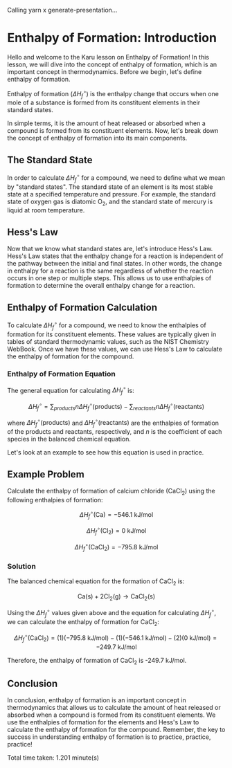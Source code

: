 
Calling yarn x generate-presentation...

# Enthalpy of Formation: Introduction

Hello and welcome to the Karu lesson on Enthalpy of Formation! In this lesson, we will dive into the concept of enthalpy of formation, which is an important concept in thermodynamics. Before we begin, let's define enthalpy of formation.

Enthalpy of formation ($\Delta H^{\circ}_f$) is the enthalpy change that occurs when one mole of a substance is formed from its constituent elements in their standard states.

In simple terms, it is the amount of heat released or absorbed when a compound is formed from its constituent elements. Now, let's break down the concept of enthalpy of formation into its main components.

## The Standard State

In order to calculate $\Delta H^{\circ}_f$ for a compound, we need to define what we mean by "standard states". The standard state of an element is its most stable state at a specified temperature and pressure. For example, the standard state of oxygen gas is diatomic O$_2$, and the standard state of mercury is liquid at room temperature.

## Hess's Law

Now that we know what standard states are, let's introduce Hess's Law. Hess's Law states that the enthalpy change for a reaction is independent of the pathway between the initial and final states. In other words, the change in enthalpy for a reaction is the same regardless of whether the reaction occurs in one step or multiple steps. This allows us to use enthalpies of formation to determine the overall enthalpy change for a reaction.

## Enthalpy of Formation Calculation

To calculate $\Delta H^{\circ}_f$ for a compound, we need to know the enthalpies of formation for its constituent elements. These values are typically given in tables of standard thermodynamic values, such as the NIST Chemistry WebBook. Once we have these values, we can use Hess's Law to calculate the enthalpy of formation for the compound.

### Enthalpy of Formation Equation

The general equation for calculating $\Delta H^{\circ}_f$ is:

$$\Delta H^{\circ}_f = \sum_{products}n\Delta H^{\circ}_f(\mathrm{products}) - \sum_{reactants}n\Delta H^{\circ}_f(\mathrm{reactants})$$

where $\Delta H^{\circ}_f(\mathrm{products})$ and $\Delta H^{\circ}_f(\mathrm{reactants})$ are the enthalpies of formation of the products and reactants, respectively, and $n$ is the coefficient of each species in the balanced chemical equation.

Let's look at an example to see how this equation is used in practice.

## Example Problem

Calculate the enthalpy of formation of calcium chloride (CaCl$_2$) using the following enthalpies of formation:

$$\Delta H^{\circ}_f(\mathrm{Ca}) = -546.1 \ \mathrm{kJ/mol}$$

$$\Delta H^{\circ}_f(\mathrm{Cl_2}) = 0 \ \mathrm{kJ/mol}$$

$$\Delta H^{\circ}_f(\mathrm{CaCl_2}) = -795.8 \ \mathrm{kJ/mol}$$

### Solution

The balanced chemical equation for the formation of CaCl$_2$ is:

$$\mathrm{Ca(s)} + 2\mathrm{Cl_2(g)} \rightarrow \mathrm{CaCl_2(s)}$$

Using the $\Delta H^{\circ}_f$ values given above and the equation for calculating $\Delta H^{\circ}_f$, we can calculate the enthalpy of formation for CaCl$_2$:

$$\Delta H^{\circ}_f(\mathrm{CaCl_2}) = (1)(-795.8 \ \mathrm{kJ/mol}) - (1)(-546.1 \ \mathrm{kJ/mol}) - (2)(0 \ \mathrm{kJ/mol}) = -249.7 \ \mathrm{kJ/mol}$$

Therefore, the enthalpy of formation of CaCl$_2$ is -249.7 kJ/mol.

## Conclusion

In conclusion, enthalpy of formation is an important concept in thermodynamics that allows us to calculate the amount of heat released or absorbed when a compound is formed from its constituent elements. We use the enthalpies of formation for the elements and Hess's Law to calculate the enthalpy of formation for the compound. Remember, the key to success in understanding enthalpy of formation is to practice, practice, practice!

Total time taken: 1.201 minute(s)

